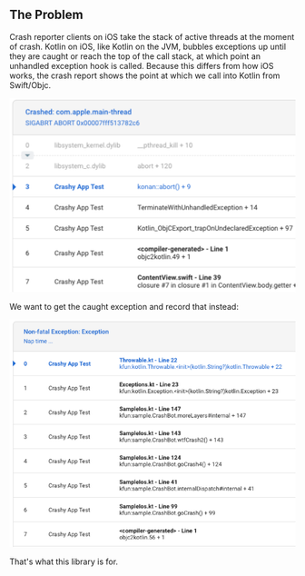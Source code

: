 ## The Problem

Crash reporter clients on iOS take the stack of active threads at the moment of crash. Kotlin on iOS, like Kotlin on the JVM, bubbles exceptions up until they are caught or reach the top of the call stack, at which point an unhandled exception hook is called. Because this differs from how iOS works, the crash report shows the point at which we call into Kotlin from Swift/Objc.

<img src="kotlinabort.png" alt="Abort report" style="zoom:50%;" />

We want to get the caught exception and record that instead:

<img src="kotlinlines.png" alt="Abort report" style="zoom: 67%;" />

That's what this library is for.